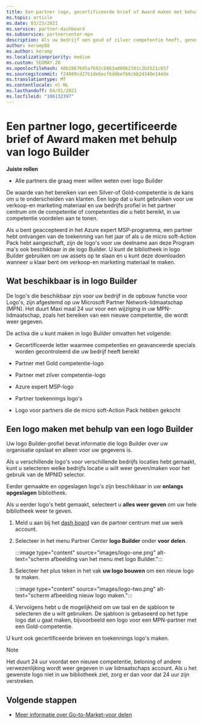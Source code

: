 ```yaml
---
title: Een partner logo, gecertificeerde brief of Award maken met behulp van logo Builder
ms.topic: article
ms.date: 03/23/2021
ms.service: partner-dashboard
ms.subservice: partnercenter-mpn
description: Als uw bedrijf een goud of zilver competentie heeft, genereert u een logo dat is aangepast voor uw bedrijf of vraagt u een aangepaste gecertificeerde verificatie brief aan met behulp van het logo Builder tool in Partner Center.
author: keramp88
ms.author: keramp
ms.localizationpriority: medium
ms.custom: SEOMAY.20
ms.openlocfilehash: 40b2867695a7692cb863a00062101c2b5521c657
ms.sourcegitcommit: f24089cd27b1de6ecf6ddbefb6cbb2d340e144de
ms.translationtype: MT
ms.contentlocale: nl-NL
ms.lasthandoff: 04/01/2021
ms.locfileid: "106132397"
---
```

# <a name="how-to-create-a-partner-logo-certified-letter-or-award-using-logo-builder"></a>Een partner logo, gecertificeerde brief of Award maken met behulp van logo Builder

**Juiste rollen**

- Alle partners die graag meer willen weten over logo Builder

De waarde van het bereiken van een Silver-of Gold-competentie is de kans om u te onderscheiden van klanten. Een logo dat u kunt gebruiken voor uw verkoop-en marketing materiaal en uw bedrijfs profiel in het partner centrum om de competentie of competenties die u hebt bereikt, in uw competentie voordelen aan te tonen. 

Als u bent geaccepteerd in het Azure expert MSP-programma, een partner hebt ontvangen van de toekenning van het jaar of als u de micro soft-Action Pack hebt aangeschaft, zijn de logo's voor uw deelname aan deze Program ma's ook beschikbaar in de logo Builder. U kunt de bibliotheek in logo Builder gebruiken om uw assets op te slaan en u kunt deze downloaden wanneer u klaar bent om verkoop-en marketing materiaal te maken. 

## <a name="what-is-available-in-logo-builder"></a>Wat beschikbaar is in logo Builder

De logo's die beschikbaar zijn voor uw bedrijf in de opbouw functie voor Logo's, zijn afgestemd op uw Microsoft Partner Network-lidmaatschap (MPN). Het duurt Maxi maal 24 uur voor een wijziging in uw MPN-lidmaatschap, zoals het bereiken van een nieuwe competentie, die wordt weer gegeven.

De activa die u kunt maken in logo Builder omvatten het volgende:

- Gecertificeerde letter waarmee competenties en geavanceerde specials worden gecontroleerd die uw bedrijf heeft bereikt

- Partner met Gold competentie-logo

- Partner met zilver competentie-logo

- Azure expert MSP-logo

- Partner toekennings logo's

- Logo voor partners die de micro soft-Action Pack hebben gekocht

## <a name="create-a-logo-using-logo-builder"></a>Een logo maken met behulp van een logo Builder

Uw logo Builder-profiel bevat informatie die logo Builder over uw organisatie opslaat en alleen voor uw gegevens is.

Als u verschillende logo's voor verschillende bedrijfs locaties hebt gemaakt, kunt u selecteren welke bedrijfs locatie u wilt weer geven/maken voor het gebruik van de MPNID selector.

Eerder gemaakte en opgeslagen logo's zijn beschikbaar in uw **onlangs opgeslagen** bibliotheek.

Als u eerder logo's hebt gemaakt, selecteert u **alles weer geven** om uw hele bibliotheek weer te geven.

1. Meld u aan bij het [dash board](https://partner.microsoft.com/dashboard) van de partner centrum met uw werk account.

1. Selecteer in het menu Partner Center **logo Builder** onder **voor delen**.
 
   :::image type="content" source="images/logo-one.png" alt-text="scherm afbeelding van het menu met logo Builder.":::

3. Selecteer het plus teken in het vak **uw logo bouwen** om een nieuw logo te maken.

   :::image type="content" source="images/logo-two.png" alt-text="scherm afbeelding nieuw logo maken.":::

4. Vervolgens hebt u de mogelijkheid om uw taal en de sjabloon te selecteren die u wilt gebruiken. De sjabloon is gebaseerd op het type logo dat u gaat maken, bijvoorbeeld een logo voor een MPN-partner met een Gold-competentie.

U kunt ook gecertificeerde brieven en toekennings logo's maken.

>[!NOTE]
>Het duurt 24 uur voordat een nieuwe competentie, beloning of andere verwezenlijking wordt weer gegeven in uw lidmaatschaps account. Als u het gewenste logo niet in uw bibliotheek ziet, zorg er dan voor dat 24 uur zijn verstreken.

## <a name="next-steps"></a>Volgende stappen

- [Meer informatie over Go-to-Market-voor delen](mpn-learn-about-go-to-market-benefits.md)
